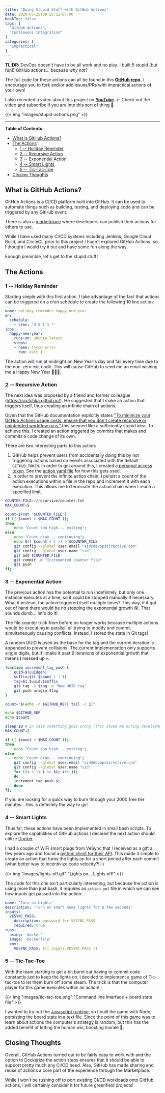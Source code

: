 ```yaml
---
title: "Doing Stupid Stuff with GitHub Actions"
date: 2020-07-25T09:25:12-07:00
bookToc: false
tags: [
  "GitHub Actions",
  "Continuous Integration"
]
categories: [
  "Impractical"
]
---
```

 
**TL;DR:** DevOps doesn't have to be all work and no play. I built 5 stupid (but fun!) GitHub actions... because *why not*?

The full code for these actions can all be found in this **[GitHub repo](https://github.com/sidpalas/stupid-actions)**. I encourage you to fork and/or add issues/PRs with impractical actions of your own!

I also recorded a video about this project on **[YouTube](https://www.youtube.com/watch?v=w7-ugGAYVCo)**. ← Check out the video and subscribe if you are into this sort of thing 🙏

{{< img "images/stupid-actions.png" >}}

<!--more--> 

---

**Table of Contents:**
- [What is GitHub Actions?](#what-is-github-actions)
- [The Actions](#the-actions)
  - [1 -- Holiday Reminder](#1----holiday-reminder)
  - [2 -- Recursive Action](#2----recursive-action)
  - [3 -- Exponential Action](#3----exponential-action)
  - [4 -- Smart Lights](#4----smart-lights)
  - [5 -- Tic-Tac-Toe](#5----tic-tac-toe)
- [Closing Thoughts](#closing-thoughts)

## What is GitHub Actions?

GitHub Actions is a CI/CD platform built into GitHub. It can be used to automate things such as building, testing, and deploying code and can be triggered by any GitHub event.

There is also a [marketplace](https://github.com/marketplace?type=actions) where developers can publish their actions for others to use.

While I have used many CI/CD systems including Jenkins, Google Cloud Build, and CircleCI, prior to this project I hadn't explored GitHub Actions, so I thought I would try it out and have some fun along the way.

Enough preamble, let's get to the stupid stuff!

## The Actions

### 1 -- Holiday Reminder

Starting simple with this first action, I take advantage of the fact that actions can be triggered on a cron schedule to create the following 10 line action:

```yaml
name: holiday-reminder-happy-new-year
on:
  schedule:
    - cron: '0 0 1 1 *'
jobs:
  happy-new-year:
    runs-on: ubuntu-latest
    steps:
    - name: throw error
      run: exit 1
```

The action will run at midnight on New Year's day and fail every time due to the non-zero exit code. This will cause GitHub to send me an email wishing me a Happy New Year 🎉🎉🎉.

### 2 -- Recursive Action

The next idea was proposed by a friend and former colleague (https://scotchka.github.io/). He suggested that I make an action that triggers itself, thus creating an infinite chain of actions.

Given that the GitHub documentation explicitly states ["To minimize your GitHub Actions usage costs, ensure that you don't create recursive or unintended workflow runs,"](https://docs.github.com/en/actions/reference/events-that-trigger-workflows#triggering-new-workflows-using-a-personal-access-token) this seemed like a sufficiently stupid idea. To achieve this, I created an action triggered by commits that makes and commits a code change of its own.

There are two interesting parts to this action:
1) GitHub helps prevent users from accidentally doing this by not triggering actions based on events associated with the default `GITHUB_TOKEN`. In order to get around this, I created a [personal access token](https://docs.github.com/en/github/authenticating-to-github/creating-a-personal-access-token). See the [action yaml file](https://github.com/sidpalas/stupid-actions/blob/master/.github/workflows/recursive.yml) for how this gets used.
2) In order to prevent the infinite action chain, I persist a count of the action executions within a file in the repo and increment it with each execution. This allows me to terminate the action chain when I reach a specified limit.

```bash
COUNTER_FILE=./recursive/counter.txt
MAX_COUNT=5

count=$(cat "$COUNTER_FILE") 
if (( $count > $MAX_COUNT ));
then 
    echo "Count too high... exiting";
else
    echo "Count okay... continuing";
    echo $(( $count + 1 )) > $COUNTER_FILE
    git config --global user.email "sid@devopsdirective.com"
    git config --global user.name "sid"
    git add $COUNTER_FILE
    git commit -m "Incremented counter file"
    git push 
fi; 
```

### 3 -- Exponential Action

The previous action has the potential to run indefinitely, but only one instance executes at a time, so it could be stopped manually if necessary. What if instead, the action triggered itself multiple times? This way, if it got out of hand there would be no stopping the exponential growth 😰. That sounds dumb... let's do it!

The file counter trick from before no longer works because multiple actions would be executing in parallel, all trying to modify and commit simultaneously causing conflicts. Instead, I stored the state in Git tags!

A random UUID is used as the base for the tag and the current iteration is appended to prevent collisions. The current implementation only supports single digits, but if I make it past 9 iterations of exponential growth that means I messed up 💀.

```bash
function increment_tag_push {
    uuid=$(uuidgen)
    suffix=$(( $count + 1 ))
    tag=$1.$uuid.$suffix
    git tag -a $tag -m "New UUID tag"
    git push origin $tag
}

count="$(echo -n $GITHUB_REF| tail -c 1)"

echo $GITHUB_REF
echo $count

sleep 10 # In case something goes wrong (this saved me during development 😳)
MAX_COUNT=2

if (( $count > $MAX_COUNT ));
then 
    echo "Count too high... exiting";
else
    echo "Count okay... continuing";
    git config --global user.email "sid@devopsdirective.com"
    git config --global user.name "sid"
    for ((i = 1; i <= $1; i++ ));
    do
    increment_tag_push $i
    done
fi; 
```

If you are looking for a quick way to burn through your 2000 free tier minutes... this is definitely the way to go!

### 4 -- Smart Lights

Thus far, these actions have been implemented in small bash scripts. To explore the capabilities of GitHub actions I decided the next action should utilize [Docker](https://docs.github.com/en/actions/creating-actions/creating-a-docker-container-action). 

I had a couple of WiFi smart plugs from VeSync that I received as a gift a few years ago and found a [python client for their API](https://pypi.org/project/pyvesync/). This made it simple to create an action that turns the lights on for a short period after each commit (what better way to incentivize code velocity?!💡)

{{< img "images/lights-off.gif" "Lights on... Lights off!" >}}

The code for this one isn't particularly interesting, but because the action is using more than just bash, it requires an `action.yml` file in which we can see how inputs get passed into the action:

```yaml
name: 'Turn on Lights'
description: 'Turn on smart home lights for a few seconds'
inputs:
  VESYNC_PASS:  
    description: password for VESYNC_PASS
    required: true
runs:
  using: 'docker'
  image: 'Dockerfile'
  env:
    VESYNC_PASS: ${{ inputs.VESYNC_PASS }}
```

### 5 -- Tic-Tac-Toe

With the team starting to get a bit burnt out having to commit code constantly just to keep the lights on, I decided to implement a game of Tic-tac-toe to let them burn off some steam. The trick is that the computer player for this game executes within an action!

{{< img "images/tic-tac-toe.png" "Command line interface + board state file" >}}

I wanted to try out the [Javascript runtime](https://docs.github.com/en/actions/creating-actions/creating-a-javascript-action), so I built the game with Node, persisting the board state in a text file. Since the point of this game was to learn about actions the computer's strategy is random, but this has the added benefit of letting the human win, boosting morale 🤔.

## Closing Thoughts

Overall, GitHub Actions turned out to be fairly easy to work with and the option to Dockerize the action steps ensures that it should be able to support pretty much any CI/CD need. Also, GitHub has made sharing and reuse of actions a core part of the experience through the Marketplace. 

While I won't be rushing off to port existing CI/CD workloads onto GitHub actions, I will certainly consider it for future greenfield projects!
